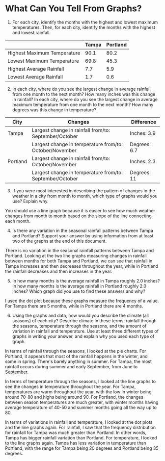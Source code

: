 # What Can You Tell From Graphs?
1. For each city, identify the months with the highest and lowest maximum temperatures. Then, for each city, identify the months with the highest and lowest rainfall. 
   
|                             | Tampa | Portland |
| ---                         | ---   | ---      |
| Highest Maximum Temperature | 90.1  | 80.2     |
| Lowest Maximum Temperature  | 69.8  | 45.3     |
| Highest Average Rainfall    | 7.7   | 5.9      |
| Lowest Average Rainfall     | 1.7   | 0.6      |

2. In each city, where do you see the largest change in average rainfall from one month to the next month? How many inches was this change in rainfall? In each city, where do you see the largest change in average maximum temperature from one month to the next month? How many degrees was this change in temperature?

| City     | Changes                                                  | Difference   |
| ---      | ---                                                      | ---          |
| Tampa    | Largest change in rainfall from/to: September/October    | Inches: 3.9  |
|          | Largest change in temperature from/to: October/November  | Degrees: 6.7 |
| Portland | Largest change in rainfall from/to: October/November     | Inches: 2.3  |
|          | Largest change in temperature from/to: September/October | Degrees: 11  |

3. If you were most interested in describing the pattern of changes in the weather in a city from month to month, which type of graphs would you use? Explain why. 

You should use a line graph because it is easier to see how much weather changes from month to month based on the slope of the line connecting each month. 

4. Is there any variation in the seasonal rainfall patterns between Tampa and Portland? Support your answer by using information from at least two of the graphs at the end of this document. 

There is no variation in the seasonal rainfall patterns between Tampa and Portland. Looking at the two line graphs measuring changes in rainfall between months for both Tampa and Portland, we can see that rainfall in Tampa increases and then decreases throughout the year, while in Portland the rainfall decreases and then increases in the year.

5. In how many months is the average rainfall in Tampa roughly 2.0 inches? In how many months is the average rainfall in Portland roughly 2.0 inches? Which graph did you use to find these answers and why? 

I used the dot plot because these graphs measure the frequency of a value. For Tampa there are 5 months, while in Portland there are 4 months. 

6. Using the graphs and data, how would you describe the climate (all seasons) of each city? Describe climate in these terms: rainfall through the seasons, temperature through the seasons, and the amount of variation in rainfall and temperature. Use at least three different types of graphs in writing your answer, and explain why you used each type of graph.

In terms of rainfall through the seasons, I looked at the pie charts. For Portland, it appears that most of the rainfall happens in the winter, and some in spring. There's barely anything in summer. For Tampa, the most rainfall occurs during summer and early September, from June to September. 

In terms of temperature through the seasons, I looked at the line graphs to see the changes in temperature throughout the year. For Tampa, temperatures are warm throughout the year, with the low in winter being around 70-80 and highs being around 90. For Portland, the changes between season temperatures are much greater, with winter months having average temperature of 40-50 and summer months going all the way up to 80. 

In terms of variations in rainfall and temperature, I looked at the dot plots and the line graphs again. For rainfall, I saw that the frequency distribution for rainfall for Tampa was much greater than Portland. In other words, Tampa has bigger rainfall variation than Portland. For temperature, I looked to the line graphs again. Tampa has less variation in temperature than Portland, with the range for Tampa being 20 degrees and Portland being 35 degrees. 

